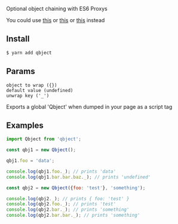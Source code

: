 Optional object chaining with ES6 Proxys

You could use [this](https://lodash.com/docs/4.17.4#get) or [this](https://www.npmjs.com/package/babel-plugin-transform-optional-chaining) or [this](https://github.com/tc39/proposal-optional-chaining) instead

Install
---

```bash
$ yarn add qbject
```

Params
---

    object to wrap ({})
    default value (undefined)
    unwrap key ('_')

Exports a global 'Qbject' when dumped in your page as a script tag

Examples
---

```javascript
import Qbject from 'qbject';

const qbj1 = new Qbject();

qbj1.foo = 'data';

console.log(qbj1.foo._); // prints 'data'
console.log(qbj1.bar.bar.baz._); // prints 'undefined'

const qbj2 = new Qbject({foo: 'test'}, 'something');

console.log(qbj2._); // prints { foo: 'test' }
console.log(qbj2.foo._); // prints 'test'
console.log(qbj2.bar._); // prints 'something'
console.log(qbj2.bar.bar._); // prints 'something'
```
